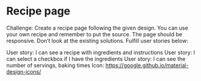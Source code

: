 # Recipe page

Challenge: Create a recipe page following the given design. You can use your own recipe and remember to put the source. The page should be responsive. Don’t look at the existing solutions. Fulfill user stories below:

User story: I can see a recipe with ingredients and instructions
User story: I can select a checkbox if I have the ingredients
User story: I can see the number of servings, baking times
Icon: https://google.github.io/material-design-icons/
